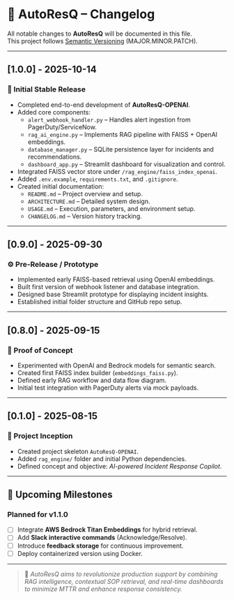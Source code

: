 # 📝 AutoResQ – Changelog

All notable changes to **AutoResQ** will be documented in this file.  
This project follows [Semantic Versioning](https://semver.org/) (MAJOR.MINOR.PATCH).

---

## [1.0.0] - 2025-10-14
### 🚀 Initial Stable Release
- Completed end-to-end development of **AutoResQ-OPENAI**.
- Added core components:
  - `alert_webhook_handler.py` – Handles alert ingestion from PagerDuty/ServiceNow.
  - `rag_ai_engine.py` – Implements RAG pipeline with FAISS + OpenAI embeddings.
  - `database_manager.py` – SQLite persistence layer for incidents and recommendations.
  - `dashboard_app.py` – Streamlit dashboard for visualization and control.
- Integrated FAISS vector store under `/rag_engine/faiss_index_openai`.
- Added `.env.example`, `requirements.txt`, and `.gitignore`.
- Created initial documentation:
  - `README.md` – Project overview and setup.
  - `ARCHITECTURE.md` – Detailed system design.
  - `USAGE.md` – Execution, parameters, and environment setup.
  - `CHANGELOG.md` – Version history tracking.

---

## [0.9.0] - 2025-09-30
### ⚙️ Pre-Release / Prototype
- Implemented early FAISS-based retrieval using OpenAI embeddings.
- Built first version of webhook listener and database integration.
- Designed base Streamlit prototype for displaying incident insights.
- Established initial folder structure and GitHub repo setup.

---

## [0.8.0] - 2025-09-15
### 🧠 Proof of Concept
- Experimented with OpenAI and Bedrock models for semantic search.
- Created first FAISS index builder (`embeddings_faiss.py`).
- Defined early RAG workflow and data flow diagram.
- Initial test integration with PagerDuty alerts via mock payloads.

---

## [0.1.0] - 2025-08-15
### 🧩 Project Inception
- Created project skeleton `AutoResQ-OPENAI`.
- Added `rag_engine/` folder and initial Python dependencies.
- Defined concept and objective: *AI-powered Incident Response Copilot*.

---

## 🧾 Upcoming Milestones
### Planned for v1.1.0
- [ ] Integrate **AWS Bedrock Titan Embeddings** for hybrid retrieval.
- [ ] Add **Slack interactive commands** (Acknowledge/Resolve).
- [ ] Introduce **feedback storage** for continuous improvement.
- [ ] Deploy containerized version using Docker.

---

> 🧠 *AutoResQ aims to revolutionize production support by combining RAG intelligence, contextual SOP retrieval, and real-time dashboards to minimize MTTR and enhance response consistency.*
